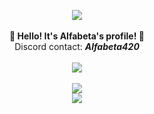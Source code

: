 <p align="center">
    <img src="https://i.imgur.com/DwVIgrh.gif"><br><br>
    <b>🚀 Hello! It's Alfabeta's profile! 🚀</b><br>
    Discord contact: <b><i>Alfabeta420</i></b><br><br>
    <img src="https://i.imgur.com/DwVIgrh.gif"><br><br>
    <img src="https://spotify-github-profile.vercel.app/api/view?uid=5uppbwc7vo1qa10u5khnbxy1i&cover_image=true&theme=novatorem&show_offline=true&background_color=121212&interchange=false&bar_color=53b14f&bar_color_cover=false"><br>
    <img src="https://i.imgur.com/DwVIgrh.gif">
</p> 
